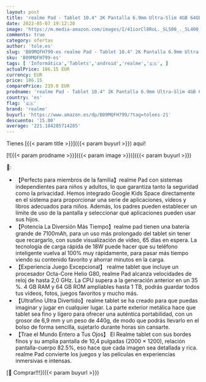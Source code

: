 ```yaml
---
layout: post
title: 'realme Pad - Tablet 10.4" 2K Pantalla 6.9mm Ultra-Slim 4GB 64GB 1TB Memoria Externa Altavoces Cudruples Procesador Helio G80 7100mAh Batería 18W Carga Rápida Android 11 8MP+8MP Cámara'
date: 2022-05-07 19:12:20
image: 'https://m.media-amazon.com/images/I/41iorCl8RoL._SL500_._SL400_.jpg'
comments: true
category: ofertas
author: 'tole.es'
slug: 'B09MQFH799-es realme Pad - Tablet 10.4" 2K Pantalla 6.9mm Ultra-Slim 4GB...'
sku: 'B09MQFH799-es'
tags: [ 'Informática','Tablets','android','realme','🇪🇸', ]
actualPrice: 186.15 EUR
currency: EUR
price: 186.15
comparePrice: 219.0 EUR
prodname: 'realme Pad - Tablet 10.4" 2K Pantalla 6.9mm Ultra-Slim 4GB 64GB 1TB Memoria Externa Altavoces Cudruples Procesador Helio G80 7100mAh Batería 18W Carga Rápida Android 11 8MP+8MP Cámara'
country: 'es'
flag: '🇪🇸'
brand: 'realme'
buyurl: 'https://www.amazon.es/dp/B09MQFH799/?tag=tolees-21'
descuento: '15.00'
average: '221.184285714285'
---
```


Tienes [{{< param title >}}]({{< param buyurl >}}) aqui!

[![{{< param prodname >}}]({{< param image >}})]({{< param buyurl >}})

🔎:

- 【Perfecto para miembros de la familia】realme Pad con sistemas independientes para niños y adultos, lo que garantiza tanto la seguridad como la privacidad. Hemos integrado Google Kids Space directamente en el sistema para proporcionar una serie de aplicaciones, vídeos y libros adecuados para niños. Además, los padres pueden establecer un límite de uso de la pantalla y seleccionar qué aplicaciones pueden usar sus hijos.
- 【Potencia La Diversión Más Tiempo】realme pad tienen una batería grande de 7100mAh, para un uso más prolongado del tablet sin tener que recargarlo, con susde visualización de vídeo, 65 días en espera. La tecnología de carga rápida de 18W puede hacer que su teléfono inteligente vuelva al 100% muy rápidamente, para pasar más tiempo viendo su contenido favorito y ahorrar minutos en la carga.
- 【Experiencia Juego Excepcional】 realme tablet que incluye un procesador Octa-Core Helio G80, realme Pad alcanza velocidades de reloj de hasta 2,0 GHz. La CPU supera a la generación anterior en un 35 %. 4 GB RAM y 64 GB ROM ampliables hasta 1 TB, podrás guardar todos tus vídeos, fotos, juegos favoritos y mucho más.
- 【Ultrafino Ultra Divertido】realme tablet se ha creado para que puedas imaginar y jugar en cualquier lugar. La parte exterior metálica hace que tablet sea fino y ligero para ofrecer una auténtica portabilidad, con un grosor de 6,9 mm y un peso de 440g, de modo que podrás llevarlo en el bolso de forma sencilla, sujetarlo durante horas sin cansarte.
- 【Trae el Mundo Entero a Tus Ojos】 El Realme tablet con sus bordes finos y su amplia pantalla de 10,4 pulgadas (2000 × 1200), relación pantalla-cuerpo 82.5%, eso hace que cada imagen sea detallada y rica. realme Pad convierte los juegos y las películas en experiencias inmersivas e intensas.

[🛒 Comprar!!!]({{< param buyurl >}})
